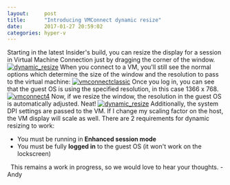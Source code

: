```yaml
---
layout:     post
title:      "Introducing VMConnect dynamic resize"
date:       2017-01-27 20:59:02
categories: hyper-v
---
```

Starting in the latest Insider's build, you can resize the display for a session in Virtual Machine Connection just by dragging the corner of the window. [![dynamic_resize](https://msdnshared.blob.core.windows.net/media/2017/01/dynamic_resize.gif)](https://msdnshared.blob.core.windows.net/media/2017/01/dynamic_resize.gif) When you connect to a VM, you'll still see the normal options which determine the size of the window and the resolution to pass to the virtual machine: [![vmconnectclassic](https://msdnshared.blob.core.windows.net/media/2017/01/vmconnectCLASSIC.png)](https://msdnshared.blob.core.windows.net/media/2017/01/vmconnectCLASSIC.png) Once you log in, you can see that the guest OS is using the specified resolution, in this case 1366 x 768. [![vmconnect4](https://msdnshared.blob.core.windows.net/media/2017/01/vmconnect4.png)](https://msdnshared.blob.core.windows.net/media/2017/01/vmconnect4.png) Now, if we resize the window, the resolution in the guest OS is automatically adjusted. Neat! [![dynamic_resize](https://msdnshared.blob.core.windows.net/media/2017/01/dynamic_resize.gif)](https://msdnshared.blob.core.windows.net/media/2017/01/dynamic_resize.gif) Additionally, the system DPI settings are passed to the VM. If I change my scaling factor on the host, the VM display will scale as well. There are 2 requirements for dynamic resizing to work: 

  * You must be running in **Enhanced session mode**
  * You must be fully **logged in** to the guest OS (it won't work on the lockscreen)

  This remains a work in progress, so we would love to hear your thoughts. -Andy        
